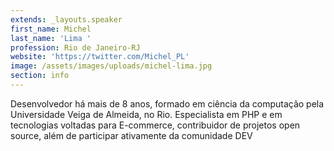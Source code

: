 ```yaml
---
extends: _layouts.speaker
first_name: Michel
last_name: 'Lima '
profession: Rio de Janeiro-RJ
website: 'https://twitter.com/Michel_PL'
image: /assets/images/uploads/michel-lima.jpg
section: info
---
```

Desenvolvedor há mais de 8 anos, formado em ciência da computação pela Universidade Veiga de Almeida, no Rio. Especialista em PHP e em tecnologias voltadas para E-commerce, contribuidor de projetos open source, além de participar ativamente da comunidade DEV
